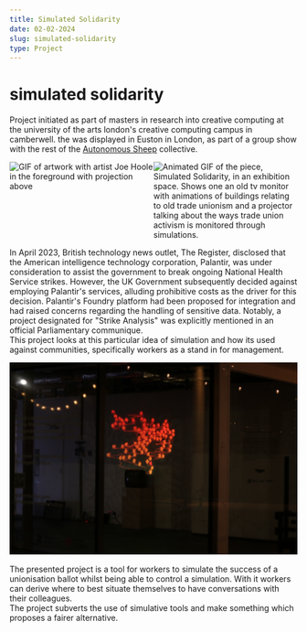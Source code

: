 ```yaml
---
title: Simulated Solidarity
date: 02-02-2024
slug: simulated-solidarity
type: Project
---
```


# simulated solidarity

Project initiated as part of masters in research into creative computing at the university of the arts london's creative computing campus in camberwell. the was displayed in Euston in London, as part of a group show with the rest of the [Autonomous Sheep](https://www.autonomous-sheep.com/) collective.

<div class="lists">
<img src="./images/SimulatedSolidarity/IMG_2886.gif" alt="GIF of artwork with artist Joe Hoole in the foreground with projection above" />


<img src="./images/SimulatedSolidarity/IMG_2879.gif" alt="Animated GIF of the piece, Simulated Solidarity, in an exhibition space. Shows one an old tv monitor with animations of buildings relating to old trade unionism and a projector talking about the ways trade union activism is monitored through simulations." />

</div>

<style>
    .lists {display: grid;
    grid-template-columns: 2fr 2fr
    
    }
</style>

In April 2023, British technology news outlet, The Register, disclosed that the American intelligence technology corporation, Palantir, was under consideration to assist the government to break ongoing National Health Service strikes. However, the UK Government subsequently decided against employing Palantir's services, alluding prohibitive costs as the driver for this decision. Palantir's Foundry platform had been proposed for integration and had raised concerns regarding the handling of sensitive data. Notably, a project designated for "Strike Analysis" was explicitly mentioned in an official Parliamentary communique.
<br>
This project looks at this particular idea of simulation and how its used against communities, specifically workers as a stand in for management.

![An image of the art piece at night from outside the gallery space.](./images/SimulatedSolidarity/IMG_7670.jpg)

The presented project is a tool for workers to simulate the success of a unionisation ballot whilst being able to control a simulation. With it workers can derive where to best situate themselves to have conversations with their colleagues.
<br>
The project subverts the use of simulative tools and make something which proposes a fairer alternative.